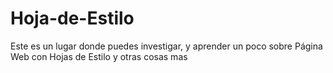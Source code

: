# Hoja-de-Estilo
Este es un lugar donde puedes investigar, y aprender un poco sobre Página Web con Hojas de Estilo y otras cosas mas
